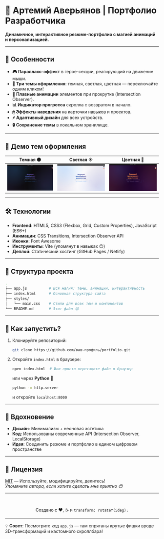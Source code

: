 # 🚀 Артемий Аверьянов | Портфолио Разработчика 

**Динамичное, интерактивное резюме-портфолио с магией анимаций и персонализацией.**  

---

## 🌟 Особенности

- **🎮 Параллакс-эффект** в герое-секции, реагирующий на движение мыши.
- **🌈 Три темы оформления**: темная, светлая, цветная — переключайте одним кликом!
- **🚀 Плавные анимации** элементов при прокрутке (Intersection Observer).
- **📊 Индикатор прогресса** скролла с возвратом в начало.
- **🖱 Эффекты наведения** на карточки навыков и проектов.
- **⚡ Адаптивный дизайн** для всех устройств.
- **🔒 Сохранение темы** в локальном хранилище.

---

## 🎨 Демо тем оформления

| Темная 🌑 | Светлая ☀️ | Цветная 🌈 |
|-----------|------------|------------|
| ![Темная тема](./dark_theme.png) | ![Светлая тема](./light_theme.png) | ![Цветная тема](./colorful_theme.png) |

---

## 🛠 Технологии

- **Frontend**: HTML5, CSS3 (Flexbox, Grid, Custom Properties), JavaScript (ES6+)
- **Анимации**: CSS Transitions, Intersection Observer API
- **Иконки**: Font Awesome
- **Инструменты**: Vite (упомянут в навыках 😉)
- **Деплой**: Статический хостинг (GitHub Pages / Netlify)

---

## 📂 Структура проекта

```bash
.
├── app.js          # Вся магия: темы, анимации, интерактивность
├── index.html      # Основная структура сайта
├── styles/
│   └── main.css    # Стили для всех тем и компонентов
└── README.md       # Этот файл 😄
```

---

## 🚀 Как запустить?

1. Клонируйте репозиторий:
   ```bash
   git clone https://github.com/ваш-профиль/portfolio.git
   ```
2. Откройте `index.html` в браузере:
   ```bash
   open index.html  # Или просто перетащите файл в браузер
   ```
   или через <b>Python 🐍</b>
   ```bash
   python -m http.server
   ```
   и откройте `localhost:8000`

---

## 🔮 Вдохновение

- **Дизайн**: Минимализм + неоновая эстетика
- **Код**: Использованы современные API (Intersection Observer, LocalStorage)
- **Идея**: Соединить резюме и портфолио в едином цифровом пространстве

---

## 📜 Лицензия

[MIT](https://opensource.org/licenses/MIT) — Используйте, модифицируйте, делитесь!  
*Упомяните автора, если хотите сделать мне приятно 😊*

---

<div align="center">
  <br>
  <p>Создано с ❤️, ☕ и <code>transform: rotateY(5deg);</code></p>
</div>

---

💡 **Совет**: Посмотрите код `app.js` — там спрятаны крутые фишки вроде 3D-трансформаций и кастомного скроллбара!
